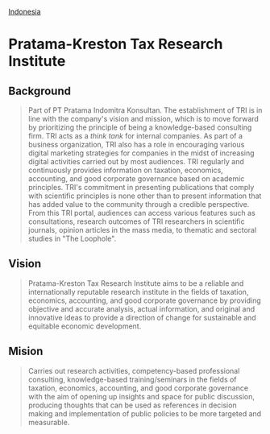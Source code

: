 [Indonesia](/TRI-ID.md)
# Pratama-Kreston Tax Research Institute
## Background
> Part of PT Pratama Indomitra Konsultan. The establishment of TRI is in line with the company's vision and mission, which is to move forward by prioritizing the principle of being a knowledge-based consulting firm.
> TRI acts as a _think tank_ for internal companies. As part of a business organization, TRI also has a role in encouraging various digital marketing strategies for companies in the midst of increasing digital activities carried out by most audiences.
> TRI regularly and continuously provides information on taxation, economics, accounting, and good corporate governance based on academic principles. 
> TRI's commitment in presenting publications that comply with scientific principles is none other than to present information that has added value to the community through a credible perspective. From this TRI portal, audiences can access various features such as consultations, research outcomes of TRI researchers in scientific journals, opinion articles in the mass media, to thematic and sectoral studies in "The Loophole".

## Vision
> Pratama-Kreston Tax Research Institute aims to be a reliable and internationally reputable research institute in the fields of taxation, economics, accounting, and good corporate governance by providing objective and accurate analysis, actual information, and original and innovative ideas to provide a direction of change for sustainable and equitable economic development.

## Mision
> Carries out research activities, competency-based professional consulting, knowledge-based training/seminars in the fields of taxation, economics, accounting, and good corporate governance with the aim of opening up insights and space for public discussion, producing thoughts that can be used as references in decision making and implementation of public policies to be more targeted and measurable.